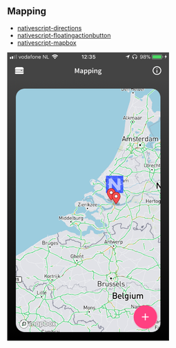 ## Mapping

- [nativescript-directions](https://github.com/EddyVerbruggen/nativescript-directions)
- [nativescript-floatingactionbutton](https://github.com/bradmartin/nativescript-floatingactionbutton)
- [nativescript-mapbox](https://github.com/EddyVerbruggen/nativescript-mapbox)

<img src="../../screenshots/themes/mapping.png" width="375px"/>